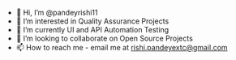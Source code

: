 - 👋 Hi, I’m @pandeyrishi11
- 👀 I’m interested in Quality Assurance Projects
- 🌱 I’m currently UI and API Automation Testing
- 💞️ I’m looking to collaborate on Open Source Projects
- 📫 How to reach me - email me at rishi.pandeyextc@gmail.com

<!---
pandeyrishi11/pandeyrishi11 is a ✨ special ✨ repository because its `README.md` (this file) appears on your GitHub profile.
You can click the Preview link to take a look at your changes.
--->
